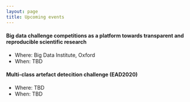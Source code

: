 ```yaml
---
layout: page
title: Upcoming events
---
```



#### Big data challenge competitions as a platform towards transparent and reproducible scientific research 
- Where: Big Data Institute, Oxford
- When: TBD


#### Multi-class artefact detecition challenge (EAD2020)
- Where: TBD
- When: TBD



